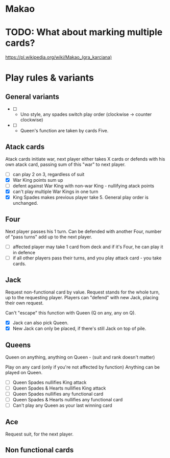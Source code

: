 # Makao

# TODO: What about marking multiple cards?

https://pl.wikipedia.org/wiki/Makao_(gra_karciana)

# Play rules & variants

## General variants

- [ ] - Uno style, any spades switch play order (clockwise -> counter clockwise)
- [ ] - Queen's function are taken by cards Five.

## Atack cards

Atack cards initiate war, next player either takes X cards or defends with his own atack card, passing sum of this "war" to next player.

- [ ] can play 2 on 3, regardless of suit
- [x] War King points sum up
- [ ] defent against War King with non-war King - nullifying atack points
- [x] can't play multiple War Kings in one turn
- [x] King Spades makes previous player take 5. General play order is unchanged.

## Four

Next player passes his 1 turn.
Can be defended with another Four, number of "pass turns" add up to the next player.

- [ ] affected player may take 1 card from deck and if it's Four, he can play it in defence
- [ ] if all other players pass their turns, and you play attack card - you take cards.

## Jack

Request non-functional card by value.
Request stands for the whole turn, up to the requesting player.
Players can "defend" with new Jack, placing their own request.

Can't "escape" this function with Queen (Q on any, any on Q).

- [x] Jack can also pick Queen.
- [x] New Jack can only be placed, if there's still Jack on top of pile.

## Queens

Queen on anything, anything on Queen - (suit and rank doesn't matter)

Play on any card (only if you're not affected by function)
Anything can be played on Queen.

- [ ] Queen Spades nullifies King attack
- [ ] Queen Spades & Hearts nullifies King attack
- [ ] Queen Spades nullifies any functional card
- [ ] Queen Spades & Hearts nullifies any functional card
- [ ] Can't play any Queen as your last winning card

## Ace

Request suit, for the next player.

## Non functional cards
